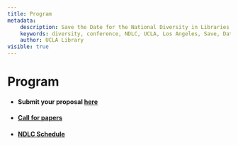 ```yaml
---
title: Program
metadata:
    description: Save the Date for the National Diversity in Libraries Conference (NDLC) 2016 UCLA, Los Angeles, California where library staff discuss issues relating to diversity.
    keywords: diversity, conference, NDLC, UCLA, Los Angeles, Save, Date, national, 2016, what is diversity, diversity committee, program
    author: UCLA Library
visible: true
---
```


# Program

+ #### Submit your proposal [here](../../05.call-for-papers/form.md)

+ #### [Call for papers](../../01.home/NDLC_CFP.pdf)

+ #### [NDLC Schedule](../02.ndlc-schedule/program.md)
